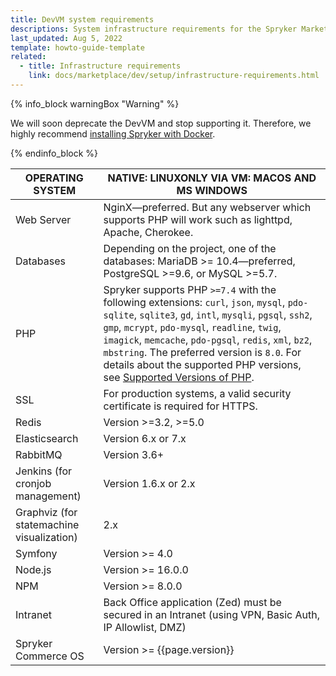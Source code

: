 ```yaml
---
title: DevVM system requirements
descriptions: System infrastructure requirements for the Spryker Marketplace with Merchant Portal
last_updated: Aug 5, 2022
template: howto-guide-template
related:
  - title: Infrastructure requirements
    link: docs/marketplace/dev/setup/infrastructure-requirements.html
---
```


{% info_block warningBox "Warning" %}

We will soon deprecate the DevVM and stop supporting it. Therefore, we highly recommend [installing Spryker with Docker](/docs/scos/dev/setup/installing-spryker-with-docker/installing-spryker-with-docker.html).

{% endinfo_block %}

| OPERATING SYSTEM | NATIVE: LINUXONLY VIA VM: MACOS AND MS WINDOWS |
| --- | ---|
| Web Server | NginX—preferred. But any webserver which supports PHP will work such as lighttpd, Apache, Cherokee. |
| Databases | Depending on the project, one of the databases: MariaDB >= 10.4—preferred, PostgreSQL >=9.6, or MySQL >=5.7. |
| PHP | Spryker supports PHP `>=7.4` with the following extensions: `curl`, `json`, `mysql`, `pdo-sqlite`, `sqlite3`, `gd`, `intl`, `mysqli`, `pgsql`, `ssh2`, `gmp`, `mcrypt`, `pdo-mysql`, `readline`, `twig`, `imagick`, `memcache`, `pdo-pgsql`, `redis`, `xml`, `bz2`, `mbstring`. The preferred version is `8.0`. For details about the supported PHP versions, see [Supported Versions of PHP](/docs/scos/user/intro-to-spryker/whats-new/supported-versions-of-php.html).|
|  SSL | For production systems, a valid security certificate is required for HTTPS. |
|  Redis | Version >=3.2, >=5.0   |
|  Elasticsearch   | Version 6.x or 7.x  |
|  RabbitMQ  | Version 3.6+ |
|  Jenkins (for cronjob management) | Version 1.6.x or 2.x  |
|  Graphviz (for statemachine visualization)  | 2.x |
| Symfony | Version >= 4.0 |
| Node.js | Version >= 16.0.0 |
| NPM | Version >= 8.0.0 |
| Intranet | Back Office application (Zed) must be secured in an Intranet (using VPN, Basic Auth, IP Allowlist, DMZ) |
|  Spryker Commerce OS | Version >= {{page.version}} |
